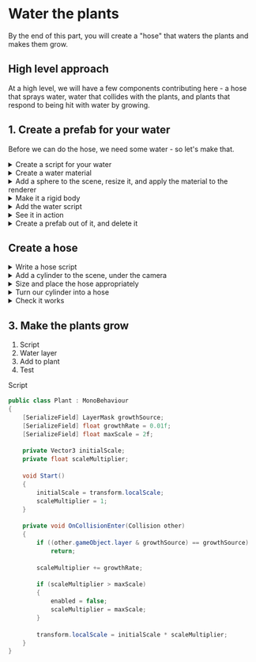 # Water the plants

By the end of this part, you will create a "hose" that waters the plants and makes them grow.

## High level approach

At a high level, we will have a few components contributing here - a hose that sprays water, water that collides with the plants, and plants that respond to being hit with water by growing.

## 1. Create a prefab for your water

Before we can do the hose, we need some water - so let's make that.

<details>
    <summary>Create a script for your water</summary>

```cs
public class Water : MonoBehaviour
{
    [SerializeField] float maxLifetime = 2;
    
    void Start()
    {
        StartCoroutine(PrepareToDie());
    }

    private IEnumerator PrepareToDie()
    {
        yield return new WaitForSeconds(maxLifetime);
        
        Destroy(gameObject);
    }

    private void OnCollisionEnter(Collision other)
    {
        Destroy(gameObject);
    }
}
```

Hopefully a pretty straight forward script - when it starts, it starts a little coroutine that makes it die after a few seconds.  In practice, this is so it doesn't clog up our scene with objects that are hundreds of metres below you (due to gravity).

Additionally, it inputs some collision logic - if it collides with something, we kill it.  No fancy VFX here!

</details>

<details>
    <summary>Create a water material</summary>

A `material` described how a `mesh` should render - what kind of shader to use, and any properties for that shader (eg. color).  When we imported the plant, it included a material - in this case, we're using a primitive object for water - a sphere - so we have to make our own material and set the colour

![Create Water Material](img/create-water-material.gif)

We've only done basic material changes here - it defaults to the standard shader, we just changed the colour property.

In practice, you'll want to use a simpler shader (under `Mobile`, for example) and choose good effects.  But hey, we're developers, not artists.

</details>

<details>
    <summary>Add a sphere to the scene, resize it, and apply the material to the renderer</summary>

This will become our water prefab - so size it the same as water.

![Create Water object](img/create-water-object.gif)

Note this primitive comes with a Mesh Filter (what we're rendering), a mesh renderer (what renders it), and a mesh collider (smashes it into other things).

This animation has made it 2cm radius - choose what works for you though. Designing.

</details>

<details>
    <summary>Make it a rigid body</summary>

What's a rigid body? Basically, it applies physics to an object - specifically rigid body physics (it does not deform, just bounces and slides).

This is done by adding the rigid body component and that's it!

![Create Water Rigidbody](img/create-water-rigid-body.gif)

Note in this case, the rigid body is 1kg heavy.  This doesn't matter, since we're not really colliding it with other things - but nice to know!

</details>

<details>
<summary>Add the water script</summary>

Aaaaand last thing, your previously created water script.

![Add Water Script](img/add-water-script.gif)

</details>

<details>
    <summary>See it in action</summary>

Move your scene view to a good spot and hit play. It should fall and disappear in 2 seconds.

![Test it](img/test-water.gif)

If you're feeling adventurous, add a Plane below it - it should disappear upon collision.

</details>


<details>
    <summary>Create a prefab out of it, and delete it</summary>

![Create Water Prefab](img/create-water-prefab.gif)

</details>

## Create a hose

<details>
<summary>Write a hose script</summary>

Alright, we want a hose now to squirt out the water.

Code time!

```cs
public class Hose : MonoBehaviour
{
    [SerializeField] float emissionRate = 10f;
    
    [SerializeField] GameObject waterDrop;
    [SerializeField] float hoseSpeed = 5;

    void Update()
    {
        if (waterDrop == null)
            return;
        
        if (Random.value < emissionRate * Time.deltaTime)
        {
            SpawnADrop();
        }
    }

    private void SpawnADrop()
    {
        var obj = Instantiate(waterDrop, transform.position, Quaternion.identity);
        var rigidBody = obj.GetComponent<Rigidbody>();
        rigidBody.velocity = (transform.up + Random.onUnitSphere*0.1f) * hoseSpeed;
    }
}
```

So you will be sick of seeing code like this - timings, spawning, and a little vector math.  Let's go through it!

```cs
if (waterDrop == null)
    return;
```

Helpful if you want to be defensive - this bit ensures the hose won't do anything if you haven't specified what it squirts.

```cs
if (Random.value < emissionRate * Time.deltaTime)
{
    SpawnADrop();
}
```

The emission rate is in "drops per second" - but to make it more interesting, we use some random logic.

`Random.value` spits out a value between 0 and 1 (why it's a property and not a method, I have no idea) - so this basically says for each frame, there's a chance of emitting based on the emission rate.

```cs
var obj = Instantiate(waterDrop, transform.position, Quaternion.identity);
```

Creates a new instance of the game object - much like the plant.  In this case though, we won't be anchoring it.
```

```cs
var rigidBody = obj.GetComponent<Rigidbody>();
rigidBody.velocity = (transform.up + Random.onUnitSphere*0.1f) * hoseSpeed;
```

We want to make the water come out at speed, not just fall down straight away - so we set the velocity on the rigid body.  

In this case, we want the water to go "up" relative to the hose.  We also add some random variation here to make it more hosey/interesting.

Importantly, we don't make these water drops go "under" the hose - the transforms will be all messed up.  After the hose spits out some water, the water should be _independent_ of the hose.
</details>

<details>
<summary>Add a cylinder to the scene, under the camera</summary>

This will be the nozzle of the hose - our phone!

![Create hose object](img/create-hose-cylinder.gif)

</details>

<details>
    <summary>Size and place the hose appropriately</summary>

So umm, that's not right.  Let's right-size it:

![Size the cylinder](img/place-cylinder.gif)

</details>

<details>
    <summary>Turn our cylinder into a hose</summary>

Let's turn this cylinder into a hose now.  Rename it, remove the collider (we don't want it messing with our water), and add and populate the hose script.

![Make cylinder a hose](img/make-cylinder-a-hose.gif)

</details>

<details>
    <summary>Check it works</summary>

Hit play. With a bit of luck, you'll have something like this, but without the gif artifacts.

![Hose working](img/test-hose.gif)

Feel free to tweak the rates, randomness etc. to your liking - and don't be afraid to go back to your water prefab and make it better.

A few things:

* We can be much more fancy with our water prefab to get better results - try adding a particle system to the water prefab that spreads out blue particles in a sphere, for example
* Note all the water being created and destroyed in the scene - often this is a performance problem, but that's a more advanced topic that we'll leave for now.  TL;DR - we should consider an object pool instead.

</details>

## 3. Make the plants grow

1. Script
2. Water layer
3. Add to plant
4. Test

Script

```cs
public class Plant : MonoBehaviour
{
    [SerializeField] LayerMask growthSource;
    [SerializeField] float growthRate = 0.01f;
    [SerializeField] float maxScale = 2f;

    private Vector3 initialScale;
    private float scaleMultiplier;

    void Start()
    {
        initialScale = transform.localScale;
        scaleMultiplier = 1;
    }

    private void OnCollisionEnter(Collision other)
    {
        if ((other.gameObject.layer & growthSource) == growthSource)
            return;

        scaleMultiplier += growthRate;

        if (scaleMultiplier > maxScale)
        {
            enabled = false;
            scaleMultiplier = maxScale;
        }

        transform.localScale = initialScale * scaleMultiplier;
    }
}
```